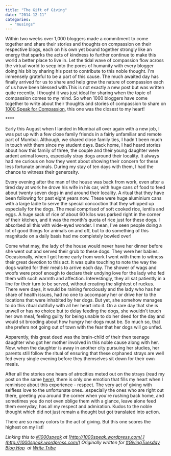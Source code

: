 ```yaml
---
title: "The Gift of Giving"
date: "2014-12-11"
categories: 
  - "musings"
---
```


Within two weeks over 1,000 bloggers made a commitment to come together and share their stories and thoughts on compassion on their respective blogs, each on his own yet bound together strongly like an energy that sparks the acts of kindness to further continue to make this world a better place to live in. Let the tidal wave of compassion flow across the virtual world to seep into the pores of humanity with every blogger doing his bit by sharing his post to contribute to this noble thought. I'm immensely grateful to be a part of this cause. The much awaited day has finally arrived for us to share and help grow the nature of compassion each of us have been blessed with.This is not exactly a new post but was written quite recently. I thought it was just ideal for sharing when the topic of compassion comes to my mind. So when 1000 bloggers have come together to write about their thoughts and stories of compassion to share on [1000 Speak for Compassion](http://1000speak.wordpress.com/), this one was the closest to my heart!

\*\*\*\*

Early this August when I landed in Mumbai all over again with a new job, I was put up with a few close family friends in a fairly unfamiliar and remote part of Mumbai. Although, we shared close family ties, I hadn't been much in touch with them since my student days. Back home, I had heard stories about how this family of three, the couple and their young daughter were ardent animal lovers, especially stray dogs around their locality. It always had me curious on how they went about showing their concern for these less fortunate animals. During my stay of ten days with them, I had the chance to witness their generosity.

Every evening after the man of the house was back from work, even after a tired day at work he drove his wife in his car, with huge cans of food to feed about twenty seven dogs in and around their locality. A ritual that they have been following for past eight years now. These were huge aluminium cans with a large ladle to serve the special concoction that they whipped up especially for the dogs. The meal comprised of soft cooked rice, lentils and eggs. A huge sack of rice of about 60 kilos was parked right in the corner of their kitchen, and it was the month's quota of rice just for these dogs. I absorbed all this with wide-eyed wonder. I mean, I've seen people doing a lot of good things for animals on and off, but to do something of this magnitude on a daily basis had me completely bowled over!

Come what may, the lady of the house would never have her dinner before she went out and served their grub to these dogs. They were her babies. Occasionally, when I got home early from work I went with them to witness their great devotion to this act. It was quite touching to note the way the dogs waited for their meals to arrive each day. The shower of wags and woofs were proof enough to declare their undying love for the lady who fed them with such warmth and affection. Interestingly, they all sat patiently in a line for their turn to be served, without creating the slightest of ruckus. There were days, it would be raining ferociously and the lady who has her share of health issues, had no one to accompany her or drive her to the locations that were inhabited by her dogs. But yet, she somehow manages to do this ritual dutifully with all her heart into it. On a rare day that she is unwell or has no choice but to delay feeding the dogs, she wouldn't touch her own meal, feeling guilty for being unable to do her deed for the day and would sit brooding about how hungry her dogs must be. So much so, that she prefers not going out of town with the fear that her dogs will go unfed.

Apparently, this great deed was the brain-child of their then teenage daughter who got her mother involved in this noble cause along with her. Now, when the daughter is away in another city pursuing her studies, her parents still follow the ritual of ensuring that these orphaned strays are well fed every single evening before they themselves sit down for their own meals.

After all the stories one hears of atrocities meted out on the strays (read my post on the same [here](http://ifsbutsandsetcs.com/2014/04/13/say-whos-gone-stray/)), there is only one emotion that fills my heart when I reminisce about this experience - respect. The very act of giving with selfless love to the unfortunate ones...especially the ones who are right out there, greeting you around the corner when you're rushing back home, and sometimes you do not even oblige them with a glance, leave alone feed them everyday, has all my respect and admiration. Kudos to the noble thought which did not just remain a thought but got translated into action.

There are so many colors to the act of giving. But this one scores the highest on my list!

_Linking this to [#1000speak](http://1000speak.wordpress.com/) at [http://1000speak.wordpress.com/.](http://1000speak.wordpress.com/)_ _Originally written for [#GivingTuesday Blog Hop](http://writetribe.com/)  at [Write Tribe](http://writetribe.com/)_
